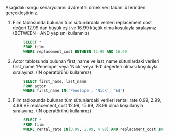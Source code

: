 Aşağıdaki sorgu senaryolarını dvdrental örnek veri tabanı üzerinden gerçekleştiriniz.


1. Film tablosunda bulunan tüm sütunlardaki verileri replacement cost değeri 12.99 dan büyük eşit ve 16.99 küçük olma koşuluyla sıralayınız (BETWEEN - AND yapısını kullanınız)

```SQL
        SELECT *
        FROM film
        WHERE replacement_cost BETWEEN 12.99 AND 16.99

```

2. Actor tablosunda bulunan first_name ve last_name sütunlardaki verileri first_name 'Penelope' veya 'Nick' veya 'Ed' değerleri olması koşuluyla sıralayınız. (IN operatörünü kullanınız)

```SQL
        SELECT first_name, last_name
        FROM actor
        WHERE first_name IN('Penelope', 'Nick', 'Ed')
```

3. Film tablosunda bulunan tüm sütunlardaki verileri rental_rate 0.99, 2.99, 4.99 VE replacement_cost 12.99, 15.99, 28.99 olma koşullarıyla sıralayınız. (IN operatörünü kullanınız)

```SQL
        SELECT *
        FROM film
        WHERE rental_rate IN(0.99, 2.99, 4.99) AND replacement_cost IN(12.99, 15.99, 28.99)
```